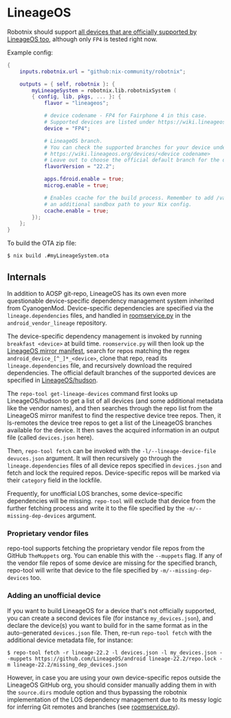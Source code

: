 # LineageOS

Robotnix should support [all devices that are officially supported by LineageOS too](https://wiki.lineageos.org/devices/), although only `FP4` is tested right now.

Example config:
```nix
{
    inputs.robotnix.url = "github:nix-community/robotnix";

    outputs = { self, robotnix }: {
        myLineageSystem = robotnix.lib.robotnixSystem (
        { config, lib, pkgs, ... }: {
            flavor = "lineageos";

            # device codename - FP4 for Fairphone 4 in this case.
            # Supported devices are listed under https://wiki.lineageos.org/devices/
            device = "FP4";

            # LineageOS branch.
            # You can check the supported branches for your device under
            # https://wiki.lineageos.org/devices/<device codename>
            # Leave out to choose the official default branch for the device.
            flavorVersion = "22.2";

            apps.fdroid.enable = true;
            microg.enable = true;

            # Enables ccache for the build process. Remember to add /var/cache/ccache as
            # an additional sandbox path to your Nix config.
            ccache.enable = true;
        });
    };
}
```

To build the OTA zip file:
```console
$ nix build .#myLineageSystem.ota
```


## Internals

In addition to AOSP git-repo, LineageOS has its own even more questionable
device-specific dependency management system inherited from CyanogenMod.
Device-specific dependencies are specified via the `lineage.dependencies`
files, and handled in
[roomservice.py](https://github.com/LineageOS/android_vendor_lineage/blob/lineage-22.2/build/tools/roomservice.py)
in the `android_vendor_lineage` repository.

The device-specific dependency management is invoked by running `breakfast
<device>` at build time. `roomservice.py` will then look up the [LineageOS
mirror
manifest](https://raw.githubusercontent.com/LineageOS/mirror/main/default.xml),
search for repos matching the regex `android_device_[^_]*_<device>`, clone that
repo, read its `lineage.dependencies` file, and recursively download the
required dependencies. The official default branches of the supported devices
are specified in [LineageOS/hudson](https://github.com/LineageOS/hudson).

The `repo-tool get-lineage-devices` command first looks up LineageOS/hudson to
get a list of all devices (and some additional metadata like the vendor names),
and then searches through the repo list from the LineageOS mirror manifest to
find the respective device tree repos. Then, it ls-remotes the device tree
repos to get a list of the LineageOS branches available for the device. It then
saves the acquired information in an output file (called `devices.json` here).

Then, `repo-tool fetch` can be invoked with the `-l/--lineage-device-file
devuces.json` argument. It will then recursively go through the
`lineage.dependencies` files of all device repos specified in `devices.json`
and fetch and lock the required repos. Device-specific repos will be marked via
their `category` field in the lockfile.

Frequently, for unofficial LOS branches, some device-specific dependencies will
be missing. `repo-tool` will exclude that device from the further fetching
process and write it to the file specified by the `-m/--missing-dep-devices`
argument.

### Proprietary vendor files

repo-tool supports fetching the proprietary vendor file repos from the GitHub
`TheMuppets` org. You can enable this with the `--muppets` flag. If any of the
vendor file repos of some device are missing for the specified branch,
repo-tool will write that device to the file specified by
`-m/--missing-dep-devices` too.

### Adding an unofficial device

If you want to build LineageOS for a device that's not officially supported,
you can create a second devices file (for instance `my_devices.json`), and
declare the device(s) you want to build for in the same format as in the
auto-generated `devices.json` file. Then, re-run `repo-tool fetch` with the
additional device metadata file, for instance:

```console
$ repo-tool fetch -r lineage-22.2 -l devices.json -l my_devices.json --muppets https://github.com/LineageOS/android lineage-22.2/repo.lock -m lineage-22.2/missing_dep_devices.json
```

However, in case you are using your own device-specific repos outside the LineageOS
GitHub org, you should consider manually adding them in with the `source.dirs`
module option and thus bypassing the robotnix implementation of the LOS
dependency management due to its messy logic for inferring Git remotes and
branches (see [roomservice.py](https://github.com/LineageOS/android_vendor_lineage/blob/cb1091b3f51d5476f49d6dae27458cced842e59c/build/tools/roomservice.py#L169)).
